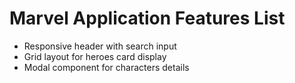 # Marvel Application Features List

* Responsive header with search input
* Grid layout for heroes card display
* Modal component for characters details
